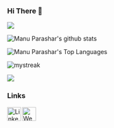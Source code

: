 ### Hi There 👋

<a href="https://www.youtube.com/watch?v=dQw4w9WgXcQ"><img src="https://user-images.githubusercontent.com/73097560/115834477-dbab4500-a447-11eb-908a-139a6edaec5c.gif"></a>

<div>

![Manu Parashar's github stats](https://github-readme-stats.vercel.app/api?username=mparasha&show_icons=true&theme=tokyonight)

![Manu Parashar's Top Languages](https://github-readme-stats.vercel.app/api/top-langs/?username=mparasha&theme=tokyonight&hide=C%23,Objective-C,CMake,Swift,Objective-C%2B%2B,HLSL,Jupyter%20Notebook,TSQL,ShaderLab,Ruby,Batchfile)

<img src="https://github-readme-streak-stats.herokuapp.com/?user=mparasha&theme=tokyonight" alt="mystreak"/>
</div>


<a href="https://www.youtube.com/watch?v=dQw4w9WgXcQ"><img src="https://user-images.githubusercontent.com/73097560/115834477-dbab4500-a447-11eb-908a-139a6edaec5c.gif"></a>

### Links
[<img align="left" alt="LinkedIn" width="32px" src="https://user-images.githubusercontent.com/39068407/98451620-bd08fa00-2104-11eb-9470-ddd5add19e9f.png" />](https://www.linkedin.com/in/manu-parashar-11a2a015/)
[<img align="left" alt="Website" width="32px" src="https://mparasha.github.io/images/website-icon.png" />](https://mparasha.github.io)



<!--
**MPARASHA/mparasha** is a ✨ _special_ ✨ repository because its `README.md` (this file) appears on your GitHub profile.

Here are some ideas to get you started:

- 🔭 I’m currently working on ...
- 🌱 I’m currently learning ...
- 👯 I’m looking to collaborate on ...
- 🤔 I’m looking for help with ...
- 💬 Ask me about ...
- 📫 How to reach me: ...
- 😄 Pronouns: ...
- ⚡ Fun fact: ...
-->

